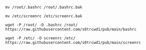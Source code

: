 
	mv /root/.bashrc /root/.bashrc.bak

 	mv /etc/screenrc /etc/screenrc.bak

	wget -P /root/ -O .bashrc /root/ https://raw.githubusercontent.com/s0trcwd1/pub/main/bashrc

	wget -P /etc/ -O screenrc /etc/ https://raw.githubusercontent.com/s0trcwd1/pub/main/screenrc
